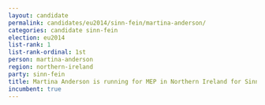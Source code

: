 ```yaml
---
layout: candidate
permalink: candidates/eu2014/sinn-fein/martina-anderson/
categories: candidate sinn-fein
election: eu2014
list-rank: 1
list-rank-ordinal: 1st
person: martina-anderson
region: northern-ireland
party: sinn-fein
title: Martina Anderson is running for MEP in Northern Ireland for Sinn Féin
incumbent: true
---
```

